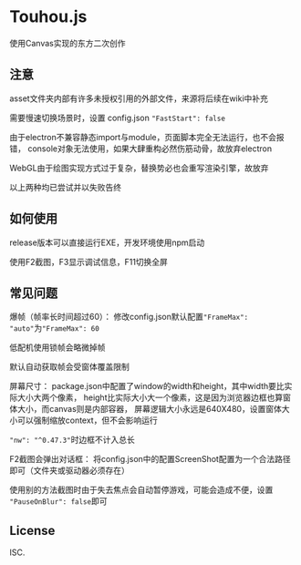 # Touhou.js
使用Canvas实现的东方二次创作

## 注意
asset文件夹内部有许多未授权引用的外部文件，来源将后续在wiki中补充

需要慢速切换场景时，设置 config.json `"FastStart": false`

由于electron不兼容静态import与module，页面脚本完全无法运行，也不会报错，
console对象无法使用，如果大肆重构必然伤筋动骨，故放弃electron

WebGL由于绘图实现方式过于复杂，替换势必也会重写渲染引擎，故放弃

以上两种均已尝试并以失败告终

## 如何使用
release版本可以直接运行EXE，开发环境使用npm启动

使用F2截图，F3显示调试信息，F11切换全屏

## 常见问题
爆帧（帧率长时间超过60）：
修改config.json默认配置`"FrameMax": "auto"`为`"FrameMax": 60`

低配机使用锁帧会略微掉帧

默认自动获取帧会受窗体覆盖限制

屏幕尺寸：
package.json中配置了window的width和height，其中width要比实际大小大两个像素，
height比实际大小大一个像素，这是因为浏览器边框也算窗体大小，而canvas则是内部容器，
屏幕逻辑大小永远是640X480，设置窗体大小可以强制缩放context，但不会影响运行

`"nw": "^0.47.3"`时边框不计入总长

F2截图会弹出对话框：
将config.json中的配置ScreenShot配置为一个合法路径即可（文件夹或驱动器必须存在）

使用别的方法截图时由于失去焦点会自动暂停游戏，可能会造成不便，设置
`"PauseOnBlur": false`即可

## License

ISC.
